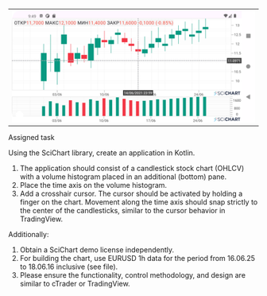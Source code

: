 <table>
  <tr>
    <td><img src="https://raw.githubusercontent.com/aquabanana-a/FinChart/main/Screenshot_20250811_124933.png" width="700"/></td>
  </tr>
</table>

Assigned task

Using the SciChart library, create an application in Kotlin.

1. The application should consist of a candlestick stock chart (OHLCV) with a volume histogram placed in an additional (bottom) pane.
2. Place the time axis on the volume histogram.
3. Add a crosshair cursor. The cursor should be activated by holding a finger on the chart. Movement along the time axis should snap strictly to the center of the candlesticks, similar to the cursor behavior in TradingView.

Additionally:

1. Obtain a SciChart demo license independently.
2. For building the chart, use EURUSD 1h data for the period from 16.06.25 to 18.06.16 inclusive (see file).
3. Please ensure the functionality, control methodology, and design are similar to cTrader or TradingView.
